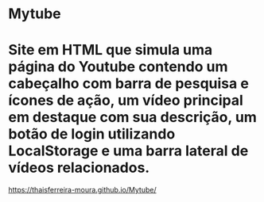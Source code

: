 ﻿# Mytube
# Site em HTML que simula uma página do Youtube contendo um cabeçalho com barra de pesquisa e ícones de ação, um vídeo principal em destaque com sua descrição, um botão de login utilizando LocalStorage e uma barra lateral de vídeos relacionados.

https://thaisferreira-moura.github.io/Mytube/
